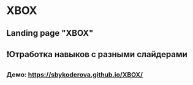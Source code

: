 # XBOX
## Landing page "XBOX"
## ❗Отработка навыков с разными слайдерами
### Демо: https://sbykoderova.github.io/XBOX/
